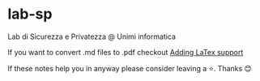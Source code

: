 # lab-sp
Lab di Sicurezza e Privatezza @ Unimi informatica

If you want to convert .md files to .pdf checkout [Adding LaTex support](/scripts/Adding%20Latex%20support%20to%20md%20export%20vscode.md)

If these notes help you in anyway please consider leaving a ⭐. Thanks 😊